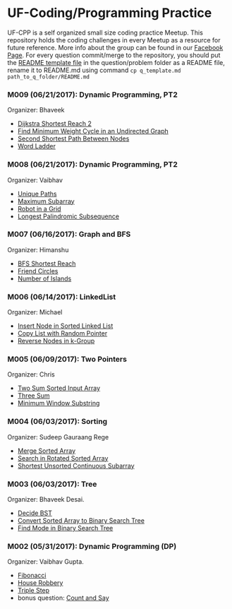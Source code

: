 # UF-Coding/Programming Practice
UF-CPP is a self organized small size coding practice Meetup. This repository holds the coding challenges in every Meetup as a resource for future reference. More info about the group can be found in our [Facebook Page](https://www.facebook.com/groups/453423804992985/). For every question commit/merge to the repository, you should put the [README template file](./q_template.md) in the question/problem folder as a README file, rename it to README.md using command `cp q_template.md path_to_q_folder/README.md`

### M009 (06/21/2017): Dynamic Programming, PT2
Organizer: Bhaveek
* [Dijkstra Shortest Reach 2](./Dijkstra%20Shortest%20Reach%202)
* [Find Minimum Weight Cycle in an Undirected Graph](./Find%20Minimum%20Weight%20Cycle%20in%20an%20Undirected%20Graph)
* [Second Shortest Path Between Nodes](./Second%20Shortest%20Path%20Between%20Nodes)
* [Word Ladder](./Word%20Ladder)

### M008 (06/21/2017): Dynamic Programming, PT2
Organizer: Vaibhav
* [Unique Paths](./Unique%20Paths)
* [Maximum Subarray](./Maximum%20Subarray)
* [Robot in a Grid](./Robot%20in%20a%20Grid)
* [Longest Palindromic Subsequence](./Longest%20Palindromic%20Subsequence)

### M007 (06/16/2017): Graph and BFS
Organizer: Himanshu
* [BFS Shortest Reach](./BFS%20Shortest%20Reach)
* [Friend Circles](./Friend%20Circles)
* [Number of Islands](./Number%20of%20Islands)

### M006 (06/14/2017): LinkedList
Organizer: Michael
* [Insert Node in Sorted Linked List](./Insert%20Node%20in%20Sorted%20Linked%20List)
* [Copy List with Random Pointer](./Copy%20List%20with%20Random%20Pointer)
* [Reverse Nodes in k-Group](./Reverse%20Nodes%20in%20k-Group)

### M005 (06/09/2017): Two Pointers
Organizer: Chris
* [Two Sum Sorted Input Array](./Two%20Sum%20Sorted%20Input%20Array)
* [Three Sum](./Three%20Sum)
* [Minimum Window Substring](./Minimum%20Window%20Substring)

### M004 (06/03/2017): Sorting
Organizer: Sudeep Gauraang Rege
* [Merge Sorted Array](./Merge%20Sorted%20Array)
* [Search in Rotated Sorted Array](./Search%20in%20Rotated%20Sorted%20Array)
* [Shortest Unsorted Continuous Subarray](./Shortest%20Unsorted%20Continuous%20Subarray)

### M003 (06/03/2017): Tree
Organizer: Bhaveek Desai.
* [Decide BST](./Decide%20BST)
* [Convert Sorted Array to Binary Search Tree](./Convert%20Sorted%20Array%20to%20Binary%20Search%20Tree)
* [Find Mode in Binary Search Tree](./Find%20Mode%20in%20Binary%20Search%20Tree)

### M002 (05/31/2017): Dynamic Programming (DP)
Organizer: Vaibhav Gupta.
* [Fibonacci](./Fibonacci)
* [House Robbery](./House%20Robbery)
* [Triple Step](./Triple%20Step)
* bonus question: [Count and Say](./Count%20and%20Say)
